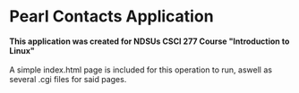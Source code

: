 # Pearl Contacts Application
**This application was created for NDSUs CSCI 277 Course "Introduction to Linux"**
<br><br> A simple index.html page is included for this operation to run, aswell as several .cgi files for said pages. 
